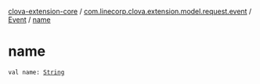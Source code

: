 [clova-extension-core](../../index.md) / [com.linecorp.clova.extension.model.request.event](../index.md) / [Event](index.md) / [name](./name.md)

# name

`val name: `[`String`](https://kotlinlang.org/api/latest/jvm/stdlib/kotlin/-string/index.html)